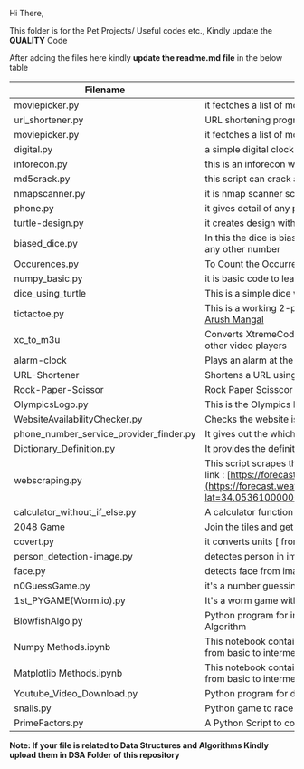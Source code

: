 Hi There,

This folder is for the Pet Projects/ Useful codes etc.,
Kindly update the **QUALITY** Code

After adding the files here kindly **update the readme.md file** in the below table



| Filename         | Description                                                        |
| ---------------- | ------------------------------------------------------------------ |
| moviepicker.py   | it fectches a list of movies names and their rating from IMDB data |
| url_shortener.py | URL shortening program using pyshortener lib                       |
| moviepicker.py|it fectches a list of movies names and their rating from IMDB data|
| digital.py|a simple digital clock written in python using tkinter|
| inforecon.py|this is an inforecon which can be used to get information about target|
| md5crack.py|this script can crack any md5 encryption|
| nmapscanner.py|it is nmap scanner script|
| phone.py|it gives detail of any phone number|
| turtle-design.py|it creates design with help of python turtle library|
| biased_dice.py|In this the dice is biased means the probability of occuring 6 is more than any other number|
|Occurences.py|To Count the Occurrences of Each Word in a Given String Sentence.|
| numpy_basic.py|it is basic code to learn numpy|
| dice_using_turtle | This is a simple dice with a graphical interface which was made using Turtle |
| tictactoe.py | This is a working 2-player tictactoe game made using python made by [Arush Mangal](https://github.com/arushmangal) |
| xc_to_m3u | Converts XtremeCode API to a M3U file to make iptv more compatible with other video players |
| alarm-clock | Plays an alarm at the given time (Use 12 hour clock format) |
| URL-Shortener | Shortens a URL using tinyurl api | 
| Rock-Paper-Scissor| Rock Paper Scisscor Game using Python |
| OlympicsLogo.py | This is the Olympics Logo made using Turtle in Python |
| WebsiteAvailabilityChecker.py | Checks the website is available or not. |
|phone_number_service_provider_finder.py|It gives out the which service provide that a phone number has|
|Dictionary_Definition.py|It provides the definition of the word available in the array|
| webscraping.py | This script scrapes the Weather data for the city of Los Angeles from the link : [https://forecast.weather.gov/](https://forecast.weather.gov/MapClick.php?lat=34.05361000000005&lon=-118.24549999999999#.X2DWvmgzZPY) |
|calculator_without_if_else.py|A calculator function which deos not use if else|
| 2048 Game | Join the tiles and get the 2048 tile! |
| covert.py | it converts units [ from KM to M etc. ]  |
| person_detection-image.py | detectes person in images |
|face.py | detects face from images/videos |
|n0GuessGame.py | it's a number guessing game |
|1st_PYGAME(Worm.io).py | It's a worm game with audio |
|BlowfishAlgo.py | Python program for implementing Blowfish Encryption-Decryption Algorithm |
| Numpy Methods.ipynb | This notebook contains the detailed code explaination of Numpy methods from basic to intermediate level |
| Matplotlib Methods.ipynb | This notebook contains the detailed code explaination of Matplotlib methods from basic to intermediate level |
|Youtube_Video_Download.py | Python program for downloding a youtube videofrom a given link |
|snails.py | Python game to race two "snails" and compete among two players |
|PrimeFactors.py | A Python Script to compute prime factors of an integer |

**Note: If your file is related to Data Structures and Algorithms Kindly upload them in DSA Folder of this repository**
